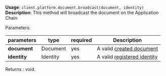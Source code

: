 **Usage**: `client.platform.document.broadcast(document, identity)`    
**Description**: This method will broadcast the document on the Application Chain

Parameters: 

| parameters                | type      | required       | Description                                                       |  
|---------------------------|-----------|----------------| -----------------------------------------------------------------	|
| **document**              | Document  | yes            | A valid [created document](/platform/documents/create.md) |
| **identity**              | Identity  | yes            | A valid [registered identity](/platform/identities/register.md) |

Returns : void.
